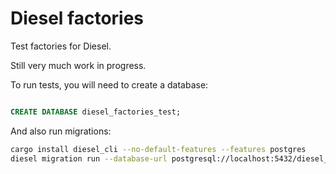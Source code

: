 # Diesel factories

Test factories for Diesel.

Still very much work in progress.


To run tests, you will need to create a database:

```sql

CREATE DATABASE diesel_factories_test;
```

And also run migrations:
```sh
cargo install diesel_cli --no-default-features --features postgres
diesel migration run --database-url postgresql://localhost:5432/diesel_factories_test
```